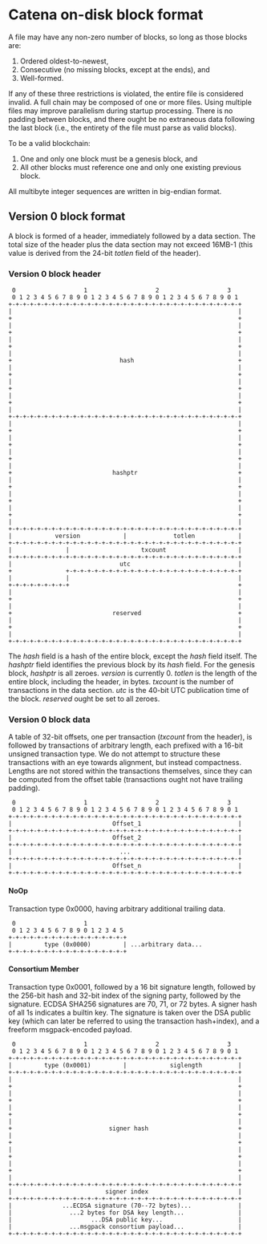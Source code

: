 # Catena on-disk block format

A file may have any non-zero number of blocks, so long as those blocks are:

1. Ordered oldest-to-newest,
2. Consecutive (no missing blocks, except at the ends), and
3. Well-formed.

If any of these three restrictions is violated, the entire file is considered
invalid. A full chain may be composed of one or more files. Using multiple
files may improve parallelism during startup processing. There is no padding
between blocks, and there ought be no extraneous data following the last block
(i.e., the entirety of the file must parse as valid blocks).

To be a valid blockchain:

1. One and only one block must be a genesis block, and
2. All other blocks must reference one and only one existing previous block.

All multibyte integer sequences are written in big-endian format.

## Version 0 block format

A block is formed of a header, immediately followed by a data section. The
total size of the header plus the data section may not exceed 16MB-1 (this
value is derived from the 24-bit *totlen* field of the header).

### Version 0 block header

```
 0                   1                   2                   3
 0 1 2 3 4 5 6 7 8 9 0 1 2 3 4 5 6 7 8 9 0 1 2 3 4 5 6 7 8 9 0 1
+-+-+-+-+-+-+-+-+-+-+-+-+-+-+-+-+-+-+-+-+-+-+-+-+-+-+-+-+-+-+-+-+
|                                                               |
+                                                               +
|                                                               |
+                                                               +
|                                                               |
+                                                               +
|                                                               |
+                              hash                             +
|                                                               |
+                                                               +
|                                                               |
+                                                               +
|                                                               |
+                                                               +
|                                                               |
+-+-+-+-+-+-+-+-+-+-+-+-+-+-+-+-+-+-+-+-+-+-+-+-+-+-+-+-+-+-+-+-+
|                                                               |
+                                                               +
|                                                               |
+                                                               +
|                                                               |
+                                                               +
|                                                               |
+                            hashptr                            +
|                                                               |
+                                                               +
|                                                               |
+                                                               +
|                                                               |
+                                                               +
|                                                               |
+-+-+-+-+-+-+-+-+-+-+-+-+-+-+-+-+-+-+-+-+-+-+-+-+-+-+-+-+-+-+-+-+
|            version            |             totlen            |
+-+-+-+-+-+-+-+-+-+-+-+-+-+-+-+-+-+-+-+-+-+-+-+-+-+-+-+-+-+-+-+-+
|               |                    txcount                    |
+-+-+-+-+-+-+-+-+-+-+-+-+-+-+-+-+-+-+-+-+-+-+-+-+-+-+-+-+-+-+-+-+
|                              utc                              |
+               +-+-+-+-+-+-+-+-+-+-+-+-+-+-+-+-+-+-+-+-+-+-+-+-+
|               |                                               |
+-+-+-+-+-+-+-+-+                                               +
|                                                               |
+                                                               +
|                                                               |
+                            reserved                           +
|                                                               |
+                                                               +
|                                                               |
+-+-+-+-+-+-+-+-+-+-+-+-+-+-+-+-+-+-+-+-+-+-+-+-+-+-+-+-+-+-+-+-+
```

The *hash* field is a hash of the entire block, except the *hash* field itself.
The *hashptr* field identifies the previous block by its *hash* field. For the
genesis block, *hashptr* is all zeroes. *version* is currently 0. *totlen* is
the length of the entire block, including the header, in bytes. *txcount* is
the number of transactions in the data section. *utc* is the 40-bit UTC
publication time of the block. *reserved* ought be set to all zeroes.

### Version 0 block data

A table of 32-bit offsets, one per transaction (*txcount* from the header), is
followed by transactions of arbitrary length, each prefixed with a 16-bit
unsigned transaction type. We do not attempt to structure these transactions
with an eye towards alignment, but instead compactness. Lengths are not stored
within the transactions themselves, since they can be computed from the offset
table (transactions ought not have trailing padding).

```
 0                   1                   2                   3
 0 1 2 3 4 5 6 7 8 9 0 1 2 3 4 5 6 7 8 9 0 1 2 3 4 5 6 7 8 9 0 1
+-+-+-+-+-+-+-+-+-+-+-+-+-+-+-+-+-+-+-+-+-+-+-+-+-+-+-+-+-+-+-+-+
|                            Offset_1                           |
+-+-+-+-+-+-+-+-+-+-+-+-+-+-+-+-+-+-+-+-+-+-+-+-+-+-+-+-+-+-+-+-+
|                            Offset_2                           |
+-+-+-+-+-+-+-+-+-+-+-+-+-+-+-+-+-+-+-+-+-+-+-+-+-+-+-+-+-+-+-+-+
|                              ...                              |
+-+-+-+-+-+-+-+-+-+-+-+-+-+-+-+-+-+-+-+-+-+-+-+-+-+-+-+-+-+-+-+-+
|                            Offset_n                           |
+-+-+-+-+-+-+-+-+-+-+-+-+-+-+-+-+-+-+-+-+-+-+-+-+-+-+-+-+-+-+-+-+

```

#### NoOp

Transaction type 0x0000, having arbitrary additional trailing data.

```
 0                   1
 0 1 2 3 4 5 6 7 8 9 0 1 2 3 4 5 
+-+-+-+-+-+-+-+-+-+-+-+-+-+-+-+-+
|         type (0x0000)         | ...arbitrary data...
+-+-+-+-+-+-+-+-+-+-+-+-+-+-+-+-+
```

#### Consortium Member

Transaction type 0x0001, followed by a 16 bit signature length, followed by
the 256-bit hash and 32-bit index of the signing party, followed by the
signature. ECDSA SHA256 signatures are 70, 71, or 72 bytes. A signer hash
of all 1s indicates a builtin key. The signature is taken over the DSA public
key (which can later be referred to using the transaction hash+index), and
a freeform msgpack-encoded payload.

```
 0                   1                   2                   3
 0 1 2 3 4 5 6 7 8 9 0 1 2 3 4 5 6 7 8 9 0 1 2 3 4 5 6 7 8 9 0 1
+-+-+-+-+-+-+-+-+-+-+-+-+-+-+-+-+-+-+-+-+-+-+-+-+-+-+-+-+-+-+-+-+
|         type (0x0001)         |            siglength          |
+-+-+-+-+-+-+-+-+-+-+-+-+-+-+-+-+-+-+-+-+-+-+-+-+-+-+-+-+-+-+-+-+
|                                                               |
+                                                               +
|                                                               |
+                                                               +
|                                                               |
+                                                               +
|                                                               |
+                           signer hash                         +
|                                                               |
+                                                               +
|                                                               |
+                                                               +
|                                                               |
+                                                               +
|                                                               |
+-+-+-+-+-+-+-+-+-+-+-+-+-+-+-+-+-+-+-+-+-+-+-+-+-+-+-+-+-+-+-+-+
|                          signer index                         |
+-+-+-+-+-+-+-+-+-+-+-+-+-+-+-+-+-+-+-+-+-+-+-+-+-+-+-+-+-+-+-+-+
|              ...ECDSA signature (70--72 bytes)...             |
|                ...2 bytes for DSA key length...               |
|                      ...DSA public key...                     |
|                ...msgpack consortium payload...               |
+-+-+-+-+-+-+-+-+-+-+-+-+-+-+-+-+-+-+-+-+-+-+-+-+-+-+-+-+-+-+-+-+
```
